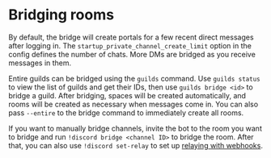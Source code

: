# Bridging rooms
By default, the bridge will create portals for a few recent direct messages
after logging in. The `startup_private_channel_create_limit` option in the
config defines the number of chats. More DMs are bridged as you receive messages
in them.

Entire guilds can be bridged using the `guilds` command. Use `guilds status` to
view the list of guilds and get their IDs, then use `guilds bridge <id>` to
bridge a guild. After bridging, spaces will be created automatically, and rooms
will be created as necessary when messages come in. You can also pass `--entire`
to the bridge command to immediately create all rooms.

If you want to manually bridge channels, invite the bot to the room you want to
bridge and run `!discord bridge <channel ID>` to bridge the room. After that,
you can also use `!discord set-relay` to set up [relaying with webhooks](./relay.md).
